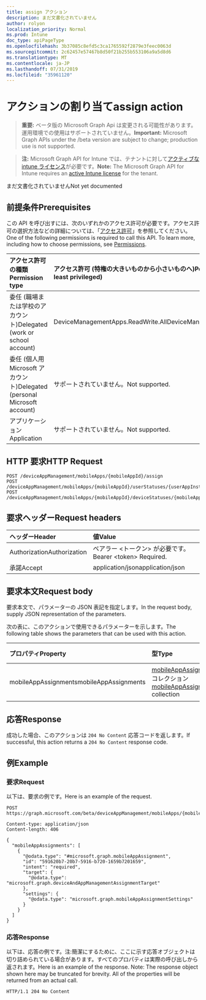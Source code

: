 ```yaml
---
title: assign アクション
description: まだ文書化されていません
author: rolyon
localization_priority: Normal
ms.prod: Intune
doc_type: apiPageType
ms.openlocfilehash: 3b37085c8efd5c3ca1765592f2879e3feec0063d
ms.sourcegitcommit: 2c62457e57467b8d50f21b255b553106a9a5d8d6
ms.translationtype: MT
ms.contentlocale: ja-JP
ms.lasthandoff: 07/31/2019
ms.locfileid: "35961120"
---
```

# <a name="assign-action"></a><span data-ttu-id="db2ab-103">アクションの割り当て</span><span class="sxs-lookup"><span data-stu-id="db2ab-103">assign action</span></span>

> <span data-ttu-id="db2ab-104">**重要:** ベータ版の Microsoft Graph Api は変更される可能性があります。運用環境での使用はサポートされていません。</span><span class="sxs-lookup"><span data-stu-id="db2ab-104">**Important:** Microsoft Graph APIs under the /beta version are subject to change; production use is not supported.</span></span>

> <span data-ttu-id="db2ab-105">**注:** Microsoft Graph API for Intune では、テナントに対して[アクティブな intune ライセンス](https://go.microsoft.com/fwlink/?linkid=839381)が必要です。</span><span class="sxs-lookup"><span data-stu-id="db2ab-105">**Note:** The Microsoft Graph API for Intune requires an [active Intune license](https://go.microsoft.com/fwlink/?linkid=839381) for the tenant.</span></span>

<span data-ttu-id="db2ab-106">まだ文書化されていません</span><span class="sxs-lookup"><span data-stu-id="db2ab-106">Not yet documented</span></span>

## <a name="prerequisites"></a><span data-ttu-id="db2ab-107">前提条件</span><span class="sxs-lookup"><span data-stu-id="db2ab-107">Prerequisites</span></span>
<span data-ttu-id="db2ab-p101">この API を呼び出すには、次のいずれかのアクセス許可が必要です。アクセス許可の選択方法などの詳細については、「[アクセス許可](/graph/permissions-reference)」を参照してください。</span><span class="sxs-lookup"><span data-stu-id="db2ab-p101">One of the following permissions is required to call this API. To learn more, including how to choose permissions, see [Permissions](/graph/permissions-reference).</span></span>

|<span data-ttu-id="db2ab-110">アクセス許可の種類</span><span class="sxs-lookup"><span data-stu-id="db2ab-110">Permission type</span></span>|<span data-ttu-id="db2ab-111">アクセス許可 (特権の大きいものから小さいものへ)</span><span class="sxs-lookup"><span data-stu-id="db2ab-111">Permissions (from most to least privileged)</span></span>|
|:---|:---|
|<span data-ttu-id="db2ab-112">委任 (職場または学校のアカウント)</span><span class="sxs-lookup"><span data-stu-id="db2ab-112">Delegated (work or school account)</span></span>|<span data-ttu-id="db2ab-113">DeviceManagementApps.ReadWrite.All</span><span class="sxs-lookup"><span data-stu-id="db2ab-113">DeviceManagementApps.ReadWrite.All</span></span>|
|<span data-ttu-id="db2ab-114">委任 (個人用 Microsoft アカウント)</span><span class="sxs-lookup"><span data-stu-id="db2ab-114">Delegated (personal Microsoft account)</span></span>|<span data-ttu-id="db2ab-115">サポートされていません。</span><span class="sxs-lookup"><span data-stu-id="db2ab-115">Not supported.</span></span>|
|<span data-ttu-id="db2ab-116">アプリケーション</span><span class="sxs-lookup"><span data-stu-id="db2ab-116">Application</span></span>|<span data-ttu-id="db2ab-117">サポートされていません。</span><span class="sxs-lookup"><span data-stu-id="db2ab-117">Not supported.</span></span>|

## <a name="http-request"></a><span data-ttu-id="db2ab-118">HTTP 要求</span><span class="sxs-lookup"><span data-stu-id="db2ab-118">HTTP Request</span></span>
<!-- {
  "blockType": "ignored"
}
-->
``` http
POST /deviceAppManagement/mobileApps/{mobileAppId}/assign
POST /deviceAppManagement/mobileApps/{mobileAppId}/userStatuses/{userAppInstallStatusId}/app/assign
POST /deviceAppManagement/mobileApps/{mobileAppId}/deviceStatuses/{mobileAppInstallStatusId}/app/assign
```

## <a name="request-headers"></a><span data-ttu-id="db2ab-119">要求ヘッダー</span><span class="sxs-lookup"><span data-stu-id="db2ab-119">Request headers</span></span>
|<span data-ttu-id="db2ab-120">ヘッダー</span><span class="sxs-lookup"><span data-stu-id="db2ab-120">Header</span></span>|<span data-ttu-id="db2ab-121">値</span><span class="sxs-lookup"><span data-stu-id="db2ab-121">Value</span></span>|
|:---|:---|
|<span data-ttu-id="db2ab-122">Authorization</span><span class="sxs-lookup"><span data-stu-id="db2ab-122">Authorization</span></span>|<span data-ttu-id="db2ab-123">ベアラー &lt;トークン&gt; が必要です。</span><span class="sxs-lookup"><span data-stu-id="db2ab-123">Bearer &lt;token&gt; Required.</span></span>|
|<span data-ttu-id="db2ab-124">承諾</span><span class="sxs-lookup"><span data-stu-id="db2ab-124">Accept</span></span>|<span data-ttu-id="db2ab-125">application/json</span><span class="sxs-lookup"><span data-stu-id="db2ab-125">application/json</span></span>|

## <a name="request-body"></a><span data-ttu-id="db2ab-126">要求本文</span><span class="sxs-lookup"><span data-stu-id="db2ab-126">Request body</span></span>
<span data-ttu-id="db2ab-127">要求本文で、パラメーターの JSON 表記を指定します。</span><span class="sxs-lookup"><span data-stu-id="db2ab-127">In the request body, supply JSON representation of the parameters.</span></span>

<span data-ttu-id="db2ab-128">次の表に、このアクションで使用できるパラメーターを示します。</span><span class="sxs-lookup"><span data-stu-id="db2ab-128">The following table shows the parameters that can be used with this action.</span></span>

|<span data-ttu-id="db2ab-129">プロパティ</span><span class="sxs-lookup"><span data-stu-id="db2ab-129">Property</span></span>|<span data-ttu-id="db2ab-130">型</span><span class="sxs-lookup"><span data-stu-id="db2ab-130">Type</span></span>|<span data-ttu-id="db2ab-131">説明</span><span class="sxs-lookup"><span data-stu-id="db2ab-131">Description</span></span>|
|:---|:---|:---|
|<span data-ttu-id="db2ab-132">mobileAppAssignments</span><span class="sxs-lookup"><span data-stu-id="db2ab-132">mobileAppAssignments</span></span>|<span data-ttu-id="db2ab-133">[mobileAppAssignment](../resources/intune-apps-mobileappassignment.md) コレクション</span><span class="sxs-lookup"><span data-stu-id="db2ab-133">[mobileAppAssignment](../resources/intune-apps-mobileappassignment.md) collection</span></span>|<span data-ttu-id="db2ab-134">まだ文書化されていません</span><span class="sxs-lookup"><span data-stu-id="db2ab-134">Not yet documented</span></span>|



## <a name="response"></a><span data-ttu-id="db2ab-135">応答</span><span class="sxs-lookup"><span data-stu-id="db2ab-135">Response</span></span>
<span data-ttu-id="db2ab-136">成功した場合、このアクションは `204 No Content` 応答コードを返します。</span><span class="sxs-lookup"><span data-stu-id="db2ab-136">If successful, this action returns a `204 No Content` response code.</span></span>

## <a name="example"></a><span data-ttu-id="db2ab-137">例</span><span class="sxs-lookup"><span data-stu-id="db2ab-137">Example</span></span>

### <a name="request"></a><span data-ttu-id="db2ab-138">要求</span><span class="sxs-lookup"><span data-stu-id="db2ab-138">Request</span></span>
<span data-ttu-id="db2ab-139">以下は、要求の例です。</span><span class="sxs-lookup"><span data-stu-id="db2ab-139">Here is an example of the request.</span></span>
``` http
POST https://graph.microsoft.com/beta/deviceAppManagement/mobileApps/{mobileAppId}/assign

Content-type: application/json
Content-length: 406

{
  "mobileAppAssignments": [
    {
      "@odata.type": "#microsoft.graph.mobileAppAssignment",
      "id": "591620b7-20b7-5916-b720-1659b7201659",
      "intent": "required",
      "target": {
        "@odata.type": "microsoft.graph.deviceAndAppManagementAssignmentTarget"
      },
      "settings": {
        "@odata.type": "microsoft.graph.mobileAppAssignmentSettings"
      }
    }
  ]
}
```

### <a name="response"></a><span data-ttu-id="db2ab-140">応答</span><span class="sxs-lookup"><span data-stu-id="db2ab-140">Response</span></span>
<span data-ttu-id="db2ab-p102">以下は、応答の例です。注:簡潔にするために、ここに示す応答オブジェクトは切り詰められている場合があります。すべてのプロパティは実際の呼び出しから返されます。</span><span class="sxs-lookup"><span data-stu-id="db2ab-p102">Here is an example of the response. Note: The response object shown here may be truncated for brevity. All of the properties will be returned from an actual call.</span></span>
``` http
HTTP/1.1 204 No Content
```





